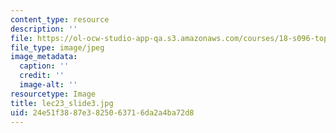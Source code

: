 ```yaml
---
content_type: resource
description: ''
file: https://ol-ocw-studio-app-qa.s3.amazonaws.com/courses/18-s096-topics-in-mathematics-with-applications-in-finance-fall-2013/24e51f3887e3825063716da2a4ba72d8_lec23_slide3.jpg
file_type: image/jpeg
image_metadata:
  caption: ''
  credit: ''
  image-alt: ''
resourcetype: Image
title: lec23_slide3.jpg
uid: 24e51f38-87e3-8250-6371-6da2a4ba72d8
---
```

